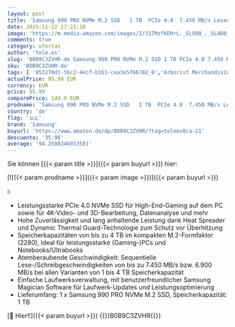 ```yaml
---
layout: post
title: 'Samsung 990 PRO NVMe M.2 SSD   1 TB  PCIe 4.0  7.450 MB/s Lesen  6.900 MB/s Schreiben  Interne SSD für Gaming und Videobearbeitung  Schwarz  MZ-V9P1T0BW'
date: 2023-11-22 17:21:18
image: 'https://m.media-amazon.com/images/I/317MzfKDHrL._SL500_._SL400_.jpg'
comments: true
category: ofertas
author: 'tole.es'
slug: 'B0B9C3ZVHR-de Samsung 990 PRO NVMe M.2 SSD 1 TB PCIe 4.0 7.450 MB/s...'
sku: 'B0B9C3ZVHR-de'
tags: [ '853270d1-5bc2-4ecf-b161-cea3e5766782_0','Arborist Merchandising Root','Computer & Zubehör','Custom Stores','Datenspeicher','Interne SSD','Interne Solid State Drives','Interner Speicher','Komponenten','PC gaming components','PC-Gaming','SSD gaming','Self Service','Special Features Stores','a4cbee59-f823-40fe-831a-7de64f655f6f_0','a4cbee59-f823-40fe-831a-7de64f655f6f_1301','a4cbee59-f823-40fe-831a-7de64f655f6f_9701','samsung','🇩🇪', ]
actualPrice: 95.99 EUR
currency: EUR
price: 95.99
comparePrice: 149.9 EUR
prodname: 'Samsung 990 PRO NVMe M.2 SSD   1 TB  PCIe 4.0  7.450 MB/s Lesen  6.900 MB/s Schreiben  Interne SSD für Gaming und Videobearbeitung  Schwarz  MZ-V9P1T0BW'
country: 'de'
flag: '🇩🇪'
brand: 'Samsung'
buyurl: 'https://www.amazon.de/dp/B0B9C3ZVHR/?tag=tolees0ca-21'
descuento: '35.96'
average: '94.2580246913581'
---
```


Sie können [{{< param title >}}]({{< param buyurl >}}) hier:

[![{{< param prodname >}}]({{< param image >}})]({{< param buyurl >}})

ℹ️:

- Leistungsstarke PCIe 4.0 NVMe SSD für High-End-Gaming auf dem PC sowie für 4K-Video- und 3D-Bearbeitung, Datenanalyse und mehr
- Hohe Zuverlässigkeit und lang anhaltende Leistung dank Heat Spreader und Dynamic Thermal Guard-Technologie zum Schutz vor Überhitzung
- Speicherkapazitäten von bis zu 4 TB im kompakten M.2-Formfaktor (2280), Ideal für leistungsstarke (Gaming-)PCs und Notebooks/Ultrabooks
- Atemberaubende Geschwindigkeit: Sequentielle Lese-/Schreibgeschwindigkeiten von bis zu 7.450 MB/s bzw. 6.900 MB/s bei allen Varianten von 1 bis 4 TB Speicherkapazität
- Einfache Laufwerksverwaltung, mit benutzerfreundlicher Samsung Magician Software für Laufwerk-Updates und Leistungsoptimierung
- Lieferumfang: 1 x Samsung 990 PRO NVMe M.2 SSD, Speicherkapazität: 1 TB

[🛒 Hier!!]({{< param buyurl >}})
{{<world>}}B0B9C3ZVHR{{</world>}}
